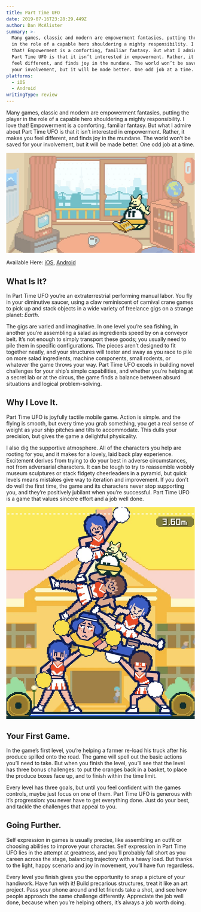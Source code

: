 ```yaml
---
title: Part Time UFO
date: 2019-07-16T23:28:29.449Z
author: Dan McAlister
summary: >-
  Many games, classic and modern are empowerment fantasies, putting the player
  in the role of a capable hero shouldering a mighty responsibility. I love
  that! Empowerment is a comforting, familiar fantasy. But what I admire about
  Part Time UFO is that it isn’t interested in empowerment. Rather, it makes you
  feel different, and finds joy in the mundane. The world won’t be saved for
  your involvement, but it will be made better. One odd job at a time.
platforms:
  - iOS
  - Android
writingType: review
---
```


Many games, classic and modern are empowerment fantasies, putting the player in the role of a capable hero shouldering a mighty responsibility. I love that! Empowerment is a comforting, familiar fantasy. But what I admire about Part Time UFO is that it isn’t interested in empowerment. Rather, it makes you feel different, and finds joy in the mundane. The world won’t be saved for your involvement, but it will be made better. One odd job at a time.

![Part time UFO reading a magazine in its apartment.](/static/img/img_1512-2.webp "The dog is optional, if you could ever say that.")

Available Here: [iOS](https://apps.apple.com/us/app/part-time-ufo/id1279621108), [Android](https://play.google.com/store/apps/details?id=jp.halegg.nazcaf&hl=en_US)

## What Is It?

In Part Time UFO you’re an extraterrestrial performing manual labor. You fly in your diminutive saucer, using a claw reminiscent of carnival crane games to pick up and stack objects in a wide variety of freelance gigs on a strange planet: _Earth_.

The gigs are varied and imaginative. In one level you’re sea fishing, in another you’re assembling a salad as ingredients speed by on a conveyor belt. It’s not enough to simply transport these goods; you usually need to pile them in specific configurations. The pieces aren’t designed to fit together neatly, and your structures will teeter and sway as you race to pile on more salad ingredients, machine components, small rodents, or whatever the game throws your way. Part Time UFO excels in building novel challenges for your ship’s simple capabilities, and whether you’re helping at a secret lab or at the circus, the game finds a balance between absurd situations and logical problem-solving.

## Why I Love It.

Part Time UFO is joyfully tactile mobile game. Action is simple. and the flying is smooth, but every time you grab something, you get a real sense of weight as your ship pitches and tilts to accommodate. This dulls your precision, but gives the game a delightful physicality.

I also dig the supportive atmosphere. All of the characters you help are rooting for you, and it makes for a lovely, laid back play experience. Excitement derives from trying to do your best in adverse circumstances, not from adversarial characters. It can be tough to try to reassemble wobbly museum sculptures or stack fidgety cheerleaders in a pyramid, but quick levels means mistakes give way to iteration and improvement. If you don’t do well the first time, the game and its characters never stop supporting you, and they’re positively jubilant when you’re successful. Part Time UFO is a game that values sincere effort and a job well done.

![A stack of cheerleaders making a lopsided pyramid. An man is stabilizing the center, looking uncomfortable. ](/static/img/img_1440-2.webp "You stack all kinds of things.")

## Your First Game.

In the game’s first level, you’re helping a farmer re-load his truck after his produce spilled onto the road. The game will spell out the basic actions you’ll need to take. But when you finish the level, you’ll see that the level has three bonus challenges: to put the oranges back in a basket, to place the produce boxes face up, and to finish within the time limit.

Every level has three goals, but until you feel confident with the games controls, maybe just focus on one of them. Part Time UFO is generous with it’s progression: you never have to get everything done. Just do your best, and tackle the challenges that appeal to you.

## Going Further.

Self expression in games is usually precise, like assembling an outfit or choosing abilities to improve your character. Self expression in Part Time UFO lies in the attempt at greatness, and you’ll probably fall short as you careen across the stage, balancing trajectory with a heavy load. But thanks to the light, happy scenario and joy in movement, you’ll have fun regardless.

Every level you finish gives you the opportunity to snap a picture of your handiwork. Have fun with it! Build precarious structures, treat it like an art project. Pass your phone around and let friends take a shot, and see how people approach the same challenge differently. Appreciate the job well done, because when you’re helping others, it’s always a job worth doing.
